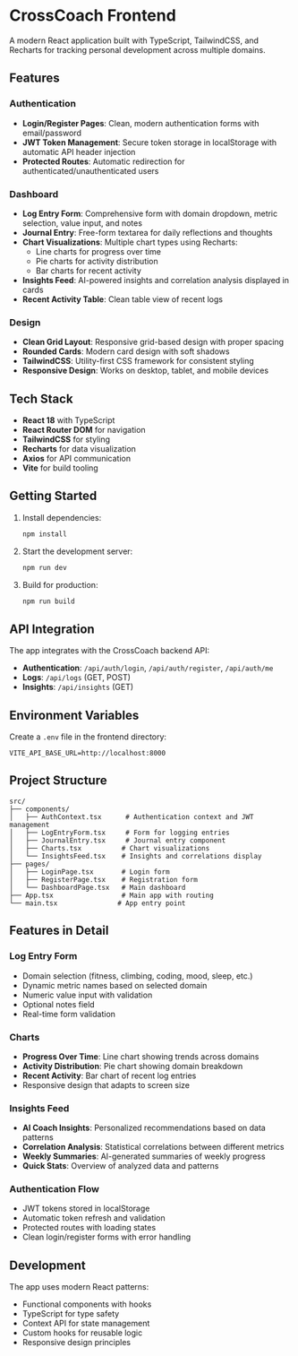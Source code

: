 # CrossCoach Frontend

A modern React application built with TypeScript, TailwindCSS, and Recharts for tracking personal development across multiple domains.

## Features

### Authentication
- **Login/Register Pages**: Clean, modern authentication forms with email/password
- **JWT Token Management**: Secure token storage in localStorage with automatic API header injection
- **Protected Routes**: Automatic redirection for authenticated/unauthenticated users

### Dashboard
- **Log Entry Form**: Comprehensive form with domain dropdown, metric selection, value input, and notes
- **Journal Entry**: Free-form textarea for daily reflections and thoughts
- **Chart Visualizations**: Multiple chart types using Recharts:
  - Line charts for progress over time
  - Pie charts for activity distribution
  - Bar charts for recent activity
- **Insights Feed**: AI-powered insights and correlation analysis displayed in cards
- **Recent Activity Table**: Clean table view of recent logs

### Design
- **Clean Grid Layout**: Responsive grid-based design with proper spacing
- **Rounded Cards**: Modern card design with soft shadows
- **TailwindCSS**: Utility-first CSS framework for consistent styling
- **Responsive Design**: Works on desktop, tablet, and mobile devices

## Tech Stack

- **React 18** with TypeScript
- **React Router DOM** for navigation
- **TailwindCSS** for styling
- **Recharts** for data visualization
- **Axios** for API communication
- **Vite** for build tooling

## Getting Started

1. Install dependencies:
   ```bash
   npm install
   ```

2. Start the development server:
   ```bash
   npm run dev
   ```

3. Build for production:
   ```bash
   npm run build
   ```

## API Integration

The app integrates with the CrossCoach backend API:

- **Authentication**: `/api/auth/login`, `/api/auth/register`, `/api/auth/me`
- **Logs**: `/api/logs` (GET, POST)
- **Insights**: `/api/insights` (GET)

## Environment Variables

Create a `.env` file in the frontend directory:

```env
VITE_API_BASE_URL=http://localhost:8000
```

## Project Structure

```
src/
├── components/
│   ├── AuthContext.tsx      # Authentication context and JWT management
│   ├── LogEntryForm.tsx     # Form for logging entries
│   ├── JournalEntry.tsx     # Journal entry component
│   ├── Charts.tsx          # Chart visualizations
│   └── InsightsFeed.tsx    # Insights and correlations display
├── pages/
│   ├── LoginPage.tsx       # Login form
│   ├── RegisterPage.tsx    # Registration form
│   └── DashboardPage.tsx   # Main dashboard
├── App.tsx                 # Main app with routing
└── main.tsx               # App entry point
```

## Features in Detail

### Log Entry Form
- Domain selection (fitness, climbing, coding, mood, sleep, etc.)
- Dynamic metric names based on selected domain
- Numeric value input with validation
- Optional notes field
- Real-time form validation

### Charts
- **Progress Over Time**: Line chart showing trends across domains
- **Activity Distribution**: Pie chart showing domain breakdown
- **Recent Activity**: Bar chart of recent log entries
- Responsive design that adapts to screen size

### Insights Feed
- **AI Coach Insights**: Personalized recommendations based on data patterns
- **Correlation Analysis**: Statistical correlations between different metrics
- **Weekly Summaries**: AI-generated summaries of weekly progress
- **Quick Stats**: Overview of analyzed data and patterns

### Authentication Flow
- JWT tokens stored in localStorage
- Automatic token refresh and validation
- Protected routes with loading states
- Clean login/register forms with error handling

## Development

The app uses modern React patterns:
- Functional components with hooks
- TypeScript for type safety
- Context API for state management
- Custom hooks for reusable logic
- Responsive design principles 